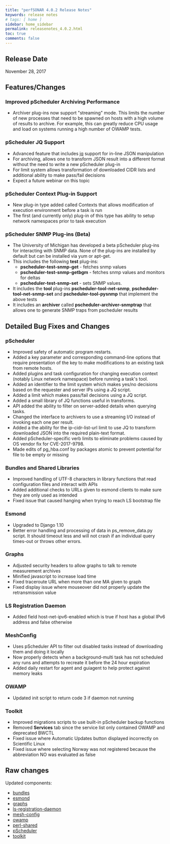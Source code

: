 ```yaml
---
title: "perfSONAR 4.0.2 Release Notes"
keywords: release notes
# tags: [ home ]
sidebar: home_sidebar
permalink: releasenotes_4.0.2.html
toc: true
comments: false
---
```


Release Date
------------

November 28, 2017

Features/Changes
----------------

### Improved pScheduler Archiving Performance

-   Archiver plug-ins now support "streaming" mode. This limits the
    number of new processes that need to be spawned on hosts with a high
    volume of results to archive. For example, this can greatly reduce
    CPU usage and load on systems running a high number of OWAMP tests.

### pScheduler JQ Support

-   Advanced feature that includes [jq](https://stedolan.github.io/jq)
    support for in-line JSON manipulation
-   For archiving, allows one to transform JSON result into a different
    format without the need to write a new pScheduler plug-in
-   For limit system allows transformation of downloaded CIDR lists and
    additional ability to make pass/fail decisions
-   Expect a future webinar on this topic

### pScheduler Context Plug-in Support

-   New plug-in type added called Contexts that allows modification of
    execution environment before a task is run
-   The first (and currently only) plug-in of this type has ability to
    setup network namespaces prior to task execution

### pScheduler SNMP Plug-ins (Beta)

-   The University of Michigan has developed a beta pScheduler plug-ins
    for interacting with SNMP data. None of the plug-ins are installed
    by default but can be installed via yum or apt-get.
-   This includes the following **test** plug-ins:
    -   **pscheduler-test-snmp-get** - fetches snmp values
    -   **pscheduler-test-snmp-getbgm** - fetches snmp values and
        monitors for deltas
    -   **pscheduler-test-snmp-set** - sets SNMP values.
-   It includes the **tool** plug-ins **pscheduler-tool-net-snmp**,
    **pscheduler-tool-net-snmp-set** and **pscheduler-tool-pysnmp** that
    implement the above tests
-   It includes an **archiver** called **pscheduler-archiver-snmptrap**
    that allows one to generate SNMP traps from pscheduler results

Detailed Bug Fixes and Changes
------------------------------

### pScheduler

-   Improved safety of automatic program restarts.
-   Added a key parameter and corresponding command-line options that
    require presentation of the key to make modifications to an existing
    task from remote hosts.
-   Added plugins and task configuration for changing execution context
    (notably Linux network namespace) before running a task's tool.
-   Added an identifier to the limit system which makes yes/no decisions
    based on the requester and server IPs using a JQ script.
-   Added a limit which makes pass/fail decisions using a JQ script.
-   Added a small library of JQ functions useful in transforms.
-   API added the ability to filter on server-added details when
    querying tasks.
-   Changed the interface to archivers to use a streaming I/O instead of
    invoking each one per result.
-   Added a the ability for the ip-cidr-list-url limit to use JQ to
    transform downloaded JSON into the required plain-text format.
-   Added pScheduler-specific verb limits to eliminate problems caused
    by OS vendor fix for CVE-2017-9798.
-   Made edits of pg\_hba.conf by packages atomic to prevent potential
    for file to be empty or missing

### Bundles and Shared Libraries

-   Improved handling of UTF-8 characters in library functions that read
    configuration files and interact with APIs
-   Added additional checks to URLs given to esmond clients to make sure
    they are only used as intended
-   Fixed issue that caused hanging when trying to reach LS bootstrap
    file

### Esmond

-   Upgraded to Django 1.10
-   Better error handling and processing of data in ps\_remove\_data.py
    script. It should timeout less and will not crash if an individual
    query times-out or throws other errors.

### Graphs

-   Adjusted security headers to allow graphs to talk to remote
    measurement archives
-   Minified javascript to increase load time
-   Fixed traceroute URL when more than one MA given to graph
-   Fixed display issue where mouseover did not properly update the
    retransmission value

### LS Registration Daemon

-   Added field host-net-ipv6-enabled which is true if host has a global
    IPv6 address and false otherwise

### MeshConfig

-   Uses pScheduler API to filter out disabled tasks instead of
    downloading them and doing it locally
-   Now properly detects when a background-multi task has not scheduled
    any runs and attempts to recreate it before the 24 hour expiration
-   Added daily restart for agent and guiagent to help protect against
    memory leaks

### OWAMP

-   Updated init script to return code 3 if daemon not running

### Toolkit

-   Improved migrations scripts to use built-in pScheduler backup
    functions
-   Removed **Services** tab since the service list only contained OWAMP
    and deprecated BWCTL
-   Fixed issue where Automatic Updates button displayed incorrectly on
    Scientific Linux
-   Fixed issue where selecting Norway was not registered because the
    abbreviation NO was evaluated as false

Raw changes
-----------

Updated components:

-   [bundles](https://github.com/perfsonar/bundles/compare/4.0.1...4.0.2)
-   [esmond](https://github.com/esnet/esmond/compare/2.1.1...2.1.2)
-   [graphs](https://github.com/perfsonar/graphs/compare/4.0.1...4.0.2)
-   [ls-registration-daemon](https://github.com/perfsonar/ls-registration-daemon/compare/4.0.1...4.0.2)
-   [mesh-config](https://github.com/perfsonar/mesh-config/compare/4.0.1...4.0.2)
-   [owamp](https://github.com/perfsonar/owamp/compare/3.5.4...3.5.5)
-   [perl-shared](https://github.com/perfsonar/perl-shared/compare/4.0.1...4.0.2)
-   [pScheduler](https://github.com/perfsonar/pscheduler/compare/1.0.1.1...1.0.2)
-   [toolkit](https://github.com/perfsonar/toolkit/compare/4.0.1...4.0.2)
